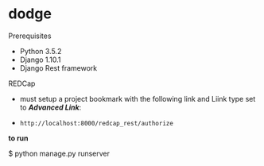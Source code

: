 # dodge

Prerequisites
- Python 3.5.2
- Django 1.10.1
- Django Rest framework

REDCap

- must setup a project bookmark with the following link and Liink type set to __*Advanced Link*__:

-     http://localhost:8000/redcap_rest/authorize


__to run__

$ python manage.py runserver
